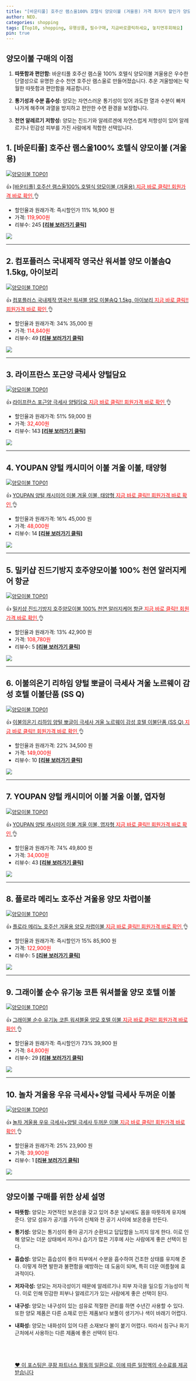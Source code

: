 ```yaml
---
title: "[바운티풀] 호주산 램스울100% 호텔식 양모이불 (겨울용) 가격 최저가 할인가 양모이불 최저가 추천 제품 비교"
author: NEO.
categories: shopping
tags: [Top10, shopping, 유행상품, 필수구매, 지금바로클릭하세요, 놓치면후회해요]
pin: true
---
```

## 양모이불 구매의 이점
1. **따뜻함과 편안함:** 바운티풀 호주산 램스울 100% 호텔식 양모이불 겨울용은 우수한 단열성으로 유명한 순수 천연 호주산 램스울로 만들어졌습니다. 추운 겨울밤에는 탁월한 따뜻함과 편안함을 제공합니다.


2. **통기성과 수분 흡수성:** 양모는 자연스러운 통기성이 있어 과도한 열과 수분이 빠져나가게 해주며 과열을 방지하고 편안한 수면 환경을 보장합니다.


3. **천연 알레르기 저항성:** 양모는 진드기와 알레르겐에 자연스럽게 저항성이 있어 알레르기나 민감성 피부를 가진 사람에게 적합한 선택입니다.

   

## 1. [바운티풀] 호주산 램스울100% 호텔식 양모이불 (겨울용)

[![양모이불 TOP01](https://thumbnail6.coupangcdn.com/thumbnails/remote/490x490ex/image/vendor_inventory/0751/f5c4eeb3fd6f9a6725ea5418d694a45adba858aa9260f8a529686f3aee9b.jpg)](https://link.coupang.com/re/AFFSDP?lptag=AF3617701&subid=GithubCoopas&pageKey=7621652421&traceid=V0-153&itemId=20208347216&vendorItemId=86491884364)


👍 [[바운티풀] 호주산 램스울100% 호텔식 양모이불 (겨울용) <font color=red> 지금 바로 클릭!! 회원가격 바로 확인 </font> ](https://link.coupang.com/re/AFFSDP?lptag=AF3617701&subid=GithubCoopas&pageKey=7621652421&traceid=V0-153&itemId=20208347216&vendorItemId=86491884364) 👌 


- 할인율과 원래가격: 즉시할인가 11%  16,900   원
- 가격: <span style='color:red'>119,900원</span>
- 리뷰수: 245  [**[리뷰 보러가기 클릭]**](https://link.coupang.com/re/AFFSDP?lptag=AF3617701&subid=GithubCoopas&pageKey=7621652421&traceid=V0-153&itemId=20208347216&vendorItemId=86491884364)

[![](/discount_price.png)](https://link.coupang.com/re/AFFSDP?lptag=AF3617701&subid=GithubCoopas&pageKey=7621652421&traceid=V0-153&itemId=20208347216&vendorItemId=86491884364)

---


   

## 2. 컴포플러스 국내제작 영국산 워셔블 양모 이불솜Q 1.5kg, 아이보리

[![양모이불 TOP01](https://thumbnail8.coupangcdn.com/thumbnails/remote/490x490ex/image/retail/images/2020/07/17/16/0/9e00e076-a00f-4e30-897e-f41c6a36c71f.jpg)](https://link.coupang.com/re/AFFSDP?lptag=AF3617701&subid=GithubCoopas&pageKey=1885938965&traceid=V0-153&itemId=3204618092&vendorItemId=71191983593)


👍 [컴포플러스 국내제작 영국산 워셔블 양모 이불솜Q 1.5kg, 아이보리 <font color=red> 지금 바로 클릭!! 회원가격 바로 확인 </font> ](https://link.coupang.com/re/AFFSDP?lptag=AF3617701&subid=GithubCoopas&pageKey=1885938965&traceid=V0-153&itemId=3204618092&vendorItemId=71191983593) 👌 


- 할인율과 원래가격: 34%  35,000   원
- 가격: <span style='color:red'>114,840원</span>
- 리뷰수: 49  [**[리뷰 보러가기 클릭]**](https://link.coupang.com/re/AFFSDP?lptag=AF3617701&subid=GithubCoopas&pageKey=1885938965&traceid=V0-153&itemId=3204618092&vendorItemId=71191983593)

[![](/discount_price.png)](https://link.coupang.com/re/AFFSDP?lptag=AF3617701&subid=GithubCoopas&pageKey=1885938965&traceid=V0-153&itemId=3204618092&vendorItemId=71191983593)

---


   

## 3. 라이프란스 포근양 극세사 양털담요

[![양모이불 TOP01](https://thumbnail10.coupangcdn.com/thumbnails/remote/490x490ex/image/vendor_inventory/012a/2596cdc77f6127e29570ed3c3eef9ad934d4e2c18fc672bc8a4b97ff3593.jpg)](https://link.coupang.com/re/AFFSDP?lptag=AF3617701&subid=GithubCoopas&pageKey=4368997131&traceid=V0-153&itemId=5147318788&vendorItemId=83530800915)


👍 [라이프란스 포근양 극세사 양털담요 <font color=red> 지금 바로 클릭!! 회원가격 바로 확인 </font> ](https://link.coupang.com/re/AFFSDP?lptag=AF3617701&subid=GithubCoopas&pageKey=4368997131&traceid=V0-153&itemId=5147318788&vendorItemId=83530800915) 👌 


- 할인율과 원래가격: 51%  59,000   원
- 가격: <span style='color:red'>32,400원</span>
- 리뷰수: 143  [**[리뷰 보러가기 클릭]**](https://link.coupang.com/re/AFFSDP?lptag=AF3617701&subid=GithubCoopas&pageKey=4368997131&traceid=V0-153&itemId=5147318788&vendorItemId=83530800915)

[![](/discount_price.png)](https://link.coupang.com/re/AFFSDP?lptag=AF3617701&subid=GithubCoopas&pageKey=4368997131&traceid=V0-153&itemId=5147318788&vendorItemId=83530800915)

---


   

## 4. YOUPAN 양털 캐시미어 이불 겨울 이불, 태양형

[![양모이불 TOP01](https://thumbnail7.coupangcdn.com/thumbnails/remote/490x490ex/image/vendor_inventory/bb82/24aaf24cbae83036918f37fa7d27d3c5c1569662711c4005877cd84144ba.jpg)](https://link.coupang.com/re/AFFSDP?lptag=AF3617701&subid=GithubCoopas&pageKey=7396520675&traceid=V0-153&itemId=20588626535&vendorItemId=87164277163)


👍 [YOUPAN 양털 캐시미어 이불 겨울 이불, 태양형 <font color=red> 지금 바로 클릭!! 회원가격 바로 확인 </font> ](https://link.coupang.com/re/AFFSDP?lptag=AF3617701&subid=GithubCoopas&pageKey=7396520675&traceid=V0-153&itemId=20588626535&vendorItemId=87164277163) 👌 


- 할인율과 원래가격: 16%  45,000   원
- 가격: <span style='color:red'>48,000원</span>
- 리뷰수: 14  [**[리뷰 보러가기 클릭]**](https://link.coupang.com/re/AFFSDP?lptag=AF3617701&subid=GithubCoopas&pageKey=7396520675&traceid=V0-153&itemId=20588626535&vendorItemId=87164277163)

[![](/discount_price.png)](https://link.coupang.com/re/AFFSDP?lptag=AF3617701&subid=GithubCoopas&pageKey=7396520675&traceid=V0-153&itemId=20588626535&vendorItemId=87164277163)

---


   

## 5. 밀키샵 진드기방지 호주양모이불 100% 천연 알러지케어 항균

[![양모이불 TOP01](https://thumbnail6.coupangcdn.com/thumbnails/remote/490x490ex/image/vendor_inventory/0b79/ccbe2930b2dddc4bf6e229b53b53a8296c8d63930a331c6990201aeb5814.png)](https://link.coupang.com/re/AFFSDP?lptag=AF3617701&subid=GithubCoopas&pageKey=7788357317&traceid=V0-153&itemId=21065162366&vendorItemId=88127443905)


👍 [밀키샵 진드기방지 호주양모이불 100% 천연 알러지케어 항균 <font color=red> 지금 바로 클릭!! 회원가격 바로 확인 </font> ](https://link.coupang.com/re/AFFSDP?lptag=AF3617701&subid=GithubCoopas&pageKey=7788357317&traceid=V0-153&itemId=21065162366&vendorItemId=88127443905) 👌 


- 할인율과 원래가격: 13%  42,900   원
- 가격: <span style='color:red'>108,780원</span>
- 리뷰수: 5  [**[리뷰 보러가기 클릭]**](https://link.coupang.com/re/AFFSDP?lptag=AF3617701&subid=GithubCoopas&pageKey=7788357317&traceid=V0-153&itemId=21065162366&vendorItemId=88127443905)

[![](/discount_price.png)](https://link.coupang.com/re/AFFSDP?lptag=AF3617701&subid=GithubCoopas&pageKey=7788357317&traceid=V0-153&itemId=21065162366&vendorItemId=88127443905)

---


   

## 6. 이불의온기 리하임 양털 뽀글이 극세사 겨울 노르웨이 감성 호텔 이불단품 (SS Q)

[![양모이불 TOP01](https://thumbnail6.coupangcdn.com/thumbnails/remote/490x490ex/image/vendor_inventory/d64a/340d4c1717b973c8048d7f6e8fee5fda56d6861fac34d5a1b01a29d349c9.jpg)](https://link.coupang.com/re/AFFSDP?lptag=AF3617701&subid=GithubCoopas&pageKey=7764172605&traceid=V0-153&itemId=20944250239&vendorItemId=88174788673)


👍 [이불의온기 리하임 양털 뽀글이 극세사 겨울 노르웨이 감성 호텔 이불단품 (SS Q) <font color=red> 지금 바로 클릭!! 회원가격 바로 확인 </font> ](https://link.coupang.com/re/AFFSDP?lptag=AF3617701&subid=GithubCoopas&pageKey=7764172605&traceid=V0-153&itemId=20944250239&vendorItemId=88174788673) 👌 


- 할인율과 원래가격: 22%  34,500   원
- 가격: <span style='color:red'>149,000원</span>
- 리뷰수: 10  [**[리뷰 보러가기 클릭]**](https://link.coupang.com/re/AFFSDP?lptag=AF3617701&subid=GithubCoopas&pageKey=7764172605&traceid=V0-153&itemId=20944250239&vendorItemId=88174788673)

[![](/discount_price.png)](https://link.coupang.com/re/AFFSDP?lptag=AF3617701&subid=GithubCoopas&pageKey=7764172605&traceid=V0-153&itemId=20944250239&vendorItemId=88174788673)

---


   

## 7. YOUPAN 양털 캐시미어 이불 겨울 이불, 엽자형

[![양모이불 TOP01](https://thumbnail9.coupangcdn.com/thumbnails/remote/490x490ex/image/vendor_inventory/526c/2b9c7a8dcf963b9f7ffd4ca78ae3051da6515772525f5c98ec2ba6dfc471.jpg)](https://link.coupang.com/re/AFFSDP?lptag=AF3617701&subid=GithubCoopas&pageKey=7396520675&traceid=V0-153&itemId=19134677857&vendorItemId=87164277059)


👍 [YOUPAN 양털 캐시미어 이불 겨울 이불, 엽자형 <font color=red> 지금 바로 클릭!! 회원가격 바로 확인 </font> ](https://link.coupang.com/re/AFFSDP?lptag=AF3617701&subid=GithubCoopas&pageKey=7396520675&traceid=V0-153&itemId=19134677857&vendorItemId=87164277059) 👌 


- 할인율과 원래가격: 74%  49,800   원
- 가격: <span style='color:red'>34,000원</span>
- 리뷰수: 43  [**[리뷰 보러가기 클릭]**](https://link.coupang.com/re/AFFSDP?lptag=AF3617701&subid=GithubCoopas&pageKey=7396520675&traceid=V0-153&itemId=19134677857&vendorItemId=87164277059)

[![](/discount_price.png)](https://link.coupang.com/re/AFFSDP?lptag=AF3617701&subid=GithubCoopas&pageKey=7396520675&traceid=V0-153&itemId=19134677857&vendorItemId=87164277059)

---


   

## 8. 플로라 메리노 호주산 겨울용 양모 차렵이불

[![양모이불 TOP01](https://thumbnail9.coupangcdn.com/thumbnails/remote/490x490ex/image/vendor_inventory/abb7/de1820f3346ae709e35216554e5def9847dc2ce7bc5cc22edf9a50b3c94f.jpg)](https://link.coupang.com/re/AFFSDP?lptag=AF3617701&subid=GithubCoopas&pageKey=7662906464&traceid=V0-153&itemId=20419880554&vendorItemId=87501505951)


👍 [플로라 메리노 호주산 겨울용 양모 차렵이불 <font color=red> 지금 바로 클릭!! 회원가격 바로 확인 </font> ](https://link.coupang.com/re/AFFSDP?lptag=AF3617701&subid=GithubCoopas&pageKey=7662906464&traceid=V0-153&itemId=20419880554&vendorItemId=87501505951) 👌 


- 할인율과 원래가격: 즉시할인가 15%  85,900   원
- 가격: <span style='color:red'>122,900원</span>
- 리뷰수: 5  [**[리뷰 보러가기 클릭]**](https://link.coupang.com/re/AFFSDP?lptag=AF3617701&subid=GithubCoopas&pageKey=7662906464&traceid=V0-153&itemId=20419880554&vendorItemId=87501505951)

[![](/discount_price.png)](https://link.coupang.com/re/AFFSDP?lptag=AF3617701&subid=GithubCoopas&pageKey=7662906464&traceid=V0-153&itemId=20419880554&vendorItemId=87501505951)

---


   

## 9. 그래이불 순수 유기농 코튼 워셔블울 양모 호텔 이불

[![양모이불 TOP01](https://thumbnail10.coupangcdn.com/thumbnails/remote/490x490ex/image/retail/images/2023/12/11/16/2/cc717111-dafc-4c4d-ae31-971302681722.jpg)](https://link.coupang.com/re/AFFSDP?lptag=AF3617701&subid=GithubCoopas&pageKey=7770107001&traceid=V0-153&itemId=20974428995&vendorItemId=88039379588)


👍 [그래이불 순수 유기농 코튼 워셔블울 양모 호텔 이불 <font color=red> 지금 바로 클릭!! 회원가격 바로 확인 </font> ](https://link.coupang.com/re/AFFSDP?lptag=AF3617701&subid=GithubCoopas&pageKey=7770107001&traceid=V0-153&itemId=20974428995&vendorItemId=88039379588) 👌 


- 할인율과 원래가격: 즉시할인가 73%  39,900   원
- 가격: <span style='color:red'>84,800원</span>
- 리뷰수: 29  [**[리뷰 보러가기 클릭]**](https://link.coupang.com/re/AFFSDP?lptag=AF3617701&subid=GithubCoopas&pageKey=7770107001&traceid=V0-153&itemId=20974428995&vendorItemId=88039379588)

[![](/discount_price.png)](https://link.coupang.com/re/AFFSDP?lptag=AF3617701&subid=GithubCoopas&pageKey=7770107001&traceid=V0-153&itemId=20974428995&vendorItemId=88039379588)

---


   

## 10. 놀차 겨울용 우유 극세사+양털 극세사 두꺼운 이불

[![양모이불 TOP01](https://thumbnail8.coupangcdn.com/thumbnails/remote/490x490ex/image/vendor_inventory/099d/c287803e927accdfdc8735e7d2c630f6d92801f5ec5086111c6fab5ca3df.jpg)](https://link.coupang.com/re/AFFSDP?lptag=AF3617701&subid=GithubCoopas&pageKey=7655615012&traceid=V0-153&itemId=20381352662&vendorItemId=87373354226)


👍 [놀차 겨울용 우유 극세사+양털 극세사 두꺼운 이불 <font color=red> 지금 바로 클릭!! 회원가격 바로 확인 </font> ](https://link.coupang.com/re/AFFSDP?lptag=AF3617701&subid=GithubCoopas&pageKey=7655615012&traceid=V0-153&itemId=20381352662&vendorItemId=87373354226) 👌 


- 할인율과 원래가격: 25%  23,900   원
- 가격: <span style='color:red'>39,900원</span>
- 리뷰수: 1  [**[리뷰 보러가기 클릭]**](https://link.coupang.com/re/AFFSDP?lptag=AF3617701&subid=GithubCoopas&pageKey=7655615012&traceid=V0-153&itemId=20381352662&vendorItemId=87373354226)

[![](/discount_price.png)](https://link.coupang.com/re/AFFSDP?lptag=AF3617701&subid=GithubCoopas&pageKey=7655615012&traceid=V0-153&itemId=20381352662&vendorItemId=87373354226)

---
## 양모이불 구매를 위한 상세 설명
* **따뜻함:** 양모는 자연적인 보온성을 갖고 있어 추운 날씨에도 몸을 따뜻하게 유지해 준다. 양모 섬유가 공기를 가두어 신체와 찬 공기 사이에 보온층을 만든다.

* **통기성:** 양모는 통기성이 좋아 공기가 순환되고 답답함을 느끼지 않게 한다. 이로 인해 양모는 더운 상태에서 자거나 습기가 많은 기후에 사는 사람에게 좋은 선택이 된다.

* **흡습성:** 양모는 흡습성이 좋아 피부에서 수분을 흡수하여 건조한 상태를 유지해 준다. 이렇게 하면 발한과 불편함을 예방하는 데 도움이 되며, 특히 더운 여름철에 효과적이다.

* **저자극성:** 양모는 저자극성이기 때문에 알레르기나 피부 자극을 일으킬 가능성이 적다. 이로 인해 민감한 피부나 알레르기가 있는 사람에게 좋은 선택이 된다.

* **내구성:** 양모는 내구성이 있는 섬유로 적절한 관리를 하면 수년간 사용할 수 있다. 또한 양모 제품은 다른 소재로 만든 제품보다 보풀이 생기거나 색이 바래기 어렵다.

* **내화성:** 양모는 내화성이 있어 다른 소재보다 불이 붙기 어렵다. 따라서 침구나 화기 근처에서 사용하는 다른 제품에 좋은 선택이 된다.<br><br><br><br><br> [ ❤  이 포스팅은 쿠팡 파트너스 활동의 일환으로, 이에 따른 일정액의 수수료를 제공받습니다](https://link.coupang.com/a/bcEFyh)